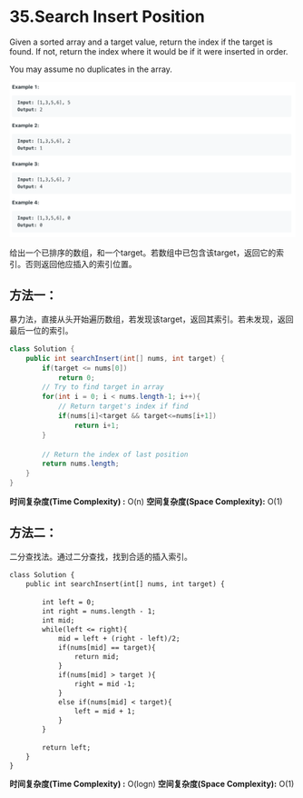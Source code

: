 # 35.Search Insert Position

Given a sorted array and a target value, return the index if the target is found. If not, return the index where it would be if it were inserted in order.

You may assume no duplicates in the array.

![](.gitbook/assets/image%20%2811%29.png)

给出一个已排序的数组，和一个target。若数组中已包含该target，返回它的索引。否则返回他应插入的索引位置。

## 方法一：

暴力法，直接从头开始遍历数组，若发现该target，返回其索引。若未发现，返回最后一位的索引。

```java
class Solution {
    public int searchInsert(int[] nums, int target) {
        if(target <= nums[0])
            return 0;
        // Try to find target in array
        for(int i = 0; i < nums.length-1; i++){
            // Return target's index if find
            if(nums[i]<target && target<=nums[i+1])
                return i+1;
        }
        
        // Return the index of last position
        return nums.length;
    }
}
```

**时间复杂度\(Time Complexity\) :** O\(n\)          **空间复杂度\(Space Complexity\):** O\(1\)

## 方法二：

二分查找法。通过二分查找，找到合适的插入索引。

```text
class Solution {
    public int searchInsert(int[] nums, int target) {
        
        int left = 0;
        int right = nums.length - 1;
        int mid;
        while(left <= right){
            mid = left + (right - left)/2;
            if(nums[mid] == target){
                return mid;
            }
            if(nums[mid] > target ){
                right = mid -1;
            }
            else if(nums[mid] < target){
                left = mid + 1;
            }
        }
        
        return left;
    }
}
```

**时间复杂度\(Time Complexity\) :** O\(logn\)          **空间复杂度\(Space Complexity\):** O\(1\)

